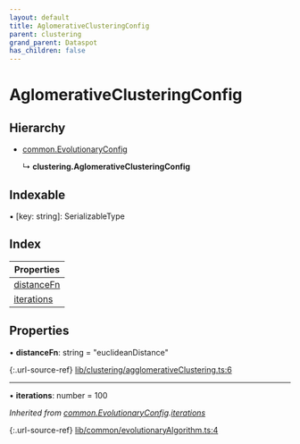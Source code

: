```yaml
---
layout: default
title: AglomerativeClusteringConfig
parent: clustering
grand_parent: Dataspot
has_children: false
---
```


# AglomerativeClusteringConfig

## Hierarchy

* [common.EvolutionaryConfig](common_evolutionaryconfig)

  ↳ **clustering.AglomerativeClusteringConfig**

## Indexable

▪ [key: string]: SerializableType

## Index

| Properties |
|-----------|
| [distanceFn](#distancefn) |
| [iterations](#iterations) |

## Properties

•  **distanceFn**: string = "euclideanDistance"

{:.url-source-ref}
[lib/clustering/agglomerativeClustering.ts:6](https://github.com/ascentcore/dataspot/blob/ab10b2a/lib/clustering/agglomerativeClustering.ts#L6)

___

•  **iterations**: number = 100

*Inherited from [common.EvolutionaryConfig](common_evolutionaryconfig).[iterations](common_evolutionaryconfig#iterations)*

{:.url-source-ref}
[lib/common/evolutionaryAlgorithm.ts:4](https://github.com/ascentcore/dataspot/blob/ab10b2a/lib/common/evolutionaryAlgorithm.ts#L4)
